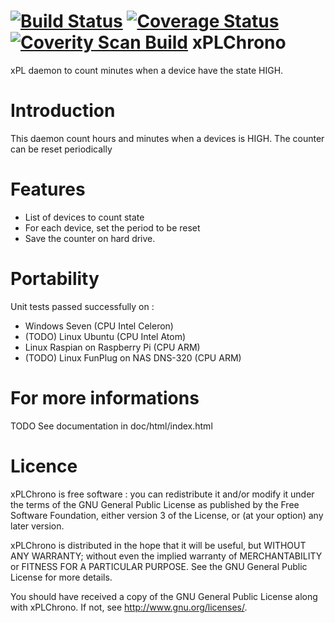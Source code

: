 [![Build Status](https://travis-ci.org/FragJage/xPLChrono.svg?branch=master)](https://travis-ci.org/FragJage/xPLChrono)
[![Coverage Status](https://coveralls.io/repos/github/FragJage/xPLChrono/badge.svg?branch=master)](https://coveralls.io/github/FragJage/xPLChrono?branch=master)
[![Coverity Scan Build](https://scan.coverity.com/projects/9372/badge.svg)](https://scan.coverity.com/projects/9372)
xPLChrono
===========
xPL daemon to count minutes when a device have the state HIGH. 

Introduction
============
This daemon count hours and minutes when a devices is HIGH. The counter can be reset periodically  

Features
========
 - List of devices to count state
 - For each device, set the period to be reset
 - Save the counter on hard drive.  
 
Portability
===========
Unit tests passed successfully on :
 - Windows Seven (CPU Intel Celeron)
 - (TODO) Linux Ubuntu (CPU Intel Atom)
 - Linux Raspian on Raspberry Pi (CPU ARM)
 - (TODO) Linux FunPlug on NAS DNS-320 (CPU ARM)

For more informations
=====================
TODO See documentation in doc/html/index.html

Licence
=======
xPLChrono is free software : you can redistribute it and/or modify it under the terms of the GNU General Public License as published by the Free Software Foundation, either version 3 of the License, or (at your option) any later version.

xPLChrono is distributed in the hope that it will be useful, but WITHOUT ANY WARRANTY; without even the implied warranty of MERCHANTABILITY or FITNESS FOR A PARTICULAR PURPOSE. See the GNU General Public License for more details.

You should have received a copy of the GNU General Public License along with xPLChrono. If not, see http://www.gnu.org/licenses/.
